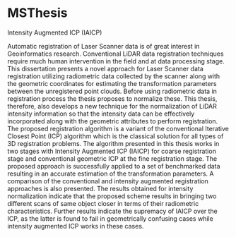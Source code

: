 # MSThesis
Intensity Augmented ICP (IAICP)

Automatic registration of Laser Scanner data is of great interest in Geoinformatics research. Conventional LiDAR data registration techniques require much human intervention in the field and at data processing stage. This dissertation presents a novel approach for Laser Scanner data registration utilizing radiometric data collected by the scanner along with the geometric coordinates for estimating the transformation parameters between the unregistered point clouds. Before using radiometric data in registration process the thesis proposes to normalize these.  This thesis, therefore, also develops a new technique for the normalization of LiDAR intensity information so that the intensity data can be effectively incorporated along with the geometric attributes to perform registration. The proposed registration algorithm is a variant of the conventional Iterative Closest Point (ICP) algorithm which is the classical solution for all types of 3D registration problems. The algorithm presented in this thesis works in two stages with Intensity Augmented ICP (IAICP) for coarse registration stage and conventional geometric ICP at the fine registration stage. The proposed approach is successfully applied to a set of benchmarked data resulting in an accurate estimation of the transformation parameters. A comparison of the conventional and intensity augmented registration approaches is also presented.  The results obtained for intensity normalization indicate that the proposed scheme results in bringing two different scans of same object closer in terms of their radiometric characteristics.  Further results indicate the supremacy of IAICP over the ICP, as the latter is found to fail in geometrically confusing cases while intensity augmented ICP works in these cases.  
